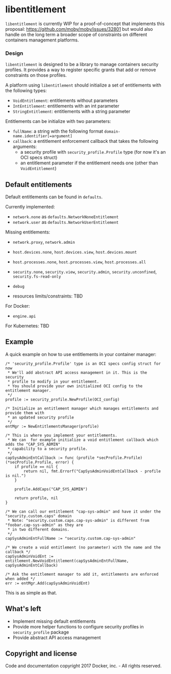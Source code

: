 # libentitlement

`libentitlement` is currently WIP for a proof-of-concept that implements this
proposal: https://github.com/moby/moby/issues/32801 but would also handle on the
long term a broader scope of constraints on different containers management 
platforms.

### Design

`libentitlement` is designed to be a library to manage containers
security profiles. It provides a way to register specific grants that add or
remove constraints on those profiles.

A platform using `libentitlement` should initialize a set of entitlements with
the following types:
- `VoidEntitlement`: entitlements without parameters
- `IntEntitlement`: entitlements with an int parameter
- `StringEntitlement`: entitlements with a string parameter

Entitlements can be initialize with two parameters:
- `fullName`: a string with the following format `domain-name.identifier[=argument]`
- `callback`: a entitlement enforcement callback that takes the following arguments:
  - a security profile with `security_profile.Profile` type (for now it's an OCI specs struct)
  - an entitlement parameter if the entitlement needs one (other than `VoidEntitlement`)


## Default entitlements
Default entitlements can be found in `defaults`.

Currently implemented:
- `network.none` as `defaults.NetworkNoneEntitlement`
- `network.user` as `defaults.NetworkUserEntitlement`

Missing entitlements:
- `network.proxy`, `network.admin`
- `host.devices.none`, `host.devices.view`, `host.devices.mount`
- `host.processes.none`, `host.processes.view`, `host.processes.all`
- `security.none`, `security.view`, `security.admin`, `security.unconfined`,
  `security.fs-read-only`
- `debug`

- resources limits/constraints: TBD

For Docker:
- `engine.api`

For Kubernetes: TBD

## Example
A quick example on how to use entitlements in your container manager:
```golang
/* 'security_profile.Profile' type is an OCI specs config struct for now
 * We'll add abstract API access management in it. This is the security
 * profile to modify in your entitlement.
 * You should provide your own initialized OCI config to the entitlement manager.
 */
profile := security_profile.NewProfile(OCI_config)

/* Initialize an entitlement manager which manages entitlements and provide them with
 * an updated security profile
 */
entMgr := NewEntitlementsManager(profile)

/* This is where you implement your entitlements.
 * We can  for example initialize a void entitlement callback which adds the "CAP_SYS_ADMIN"
 * capability to a security profile.
 */
capSysAdminEntCallback := func (profile *secProfile.Profile) (*secProfile.Profile, error) {
	if profile == nil {
		return nil, fmt.Errorf("CapSysAdminVoidEntCallback - profile is nil.")
	}

	profile.AddCaps("CAP_SYS_ADMIN")

	return profile, nil
}

/* We can call our entitlement "cap-sys-admin" and have it under the "security.custom.caps" domain
 * Note: "security.custom.caps.cap-sys-admin" is different from "foobar.cap-sys-admin" as they are
 * in two different domains.
 */
capSysAdminEntFullName := "security.custom.cap-sys-admin"

/* We create a void entitlement (no parameter) with the name and the callback */
capSysAdminVoidEnt := entitlement.NewVoidEntitlement(capSysAdminEntFullName, capSysAdminEntCallback)

/* Ask the entitlement manager to add it, entitlements are enforced when added */
err := entMgr.Add(capSysAdminVoidEnt)
```

This is as simple as that.

## What's left
- Implement missing default entitlements
- Provide more helper functions to configure security profiles in
  `security_profile` package
- Provide abstract API access management

## Copyright and license

Code and documentation copyright 2017 Docker, inc. - All rights reserved.

